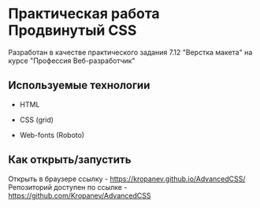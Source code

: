 # Практическая работа Продвинутый CSS

Разработан в качестве практического задания 7.12 "Верстка макета" на курсе "Профессия Веб-разработчик"

## Используемые технологии

* HTML

* CSS (grid)

* Web-fonts (Roboto)

## Как открыть/запустить

Открыть в браузере ссылку - https://kropanev.github.io/AdvancedCSS/
Репозиторий доступен по ссылке - https://github.com/Kropanev/AdvancedCSS